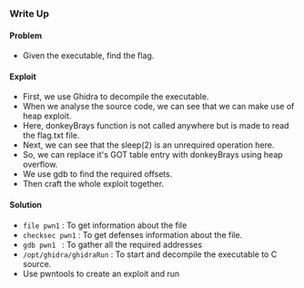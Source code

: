 ### Write Up

#### Problem

- Given the executable, find the flag.

#### Exploit

- First, we use Ghidra to decompile the executable.
- When we analyse the source code, we can see that we can make use of heap exploit.
- Here, donkeyBrays function is not called anywhere but is made to read the flag.txt file.
- Next, we can see that the sleep(2) is an unrequired operation here.
- So, we can replace it's GOT table entry with donkeyBrays using heap overflow.
- We use gdb to find the required offsets.
- Then craft the whole exploit together.

#### Solution

- `file pwn1` : To get information about the file
- `checksec pwn1` : To get defenses information about the file.
- `gdb pwn1 ` : To gather all the required addresses
- `/opt/ghidra/ghidraRun` : To start and decompile the executable to C source.
- Use pwntools to create an exploit and run
